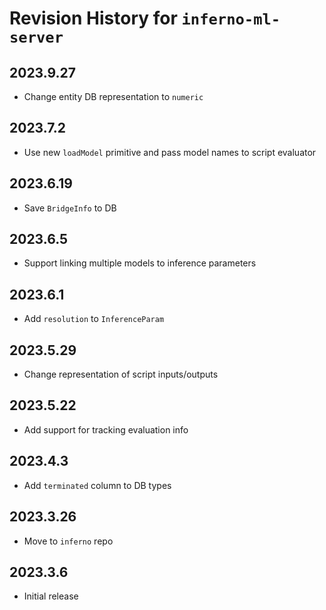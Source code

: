 # Revision History for `inferno-ml-server`

## 2023.9.27
* Change entity DB representation to `numeric`

## 2023.7.2
* Use new `loadModel` primitive and pass model names to script evaluator

## 2023.6.19
* Save `BridgeInfo` to DB

## 2023.6.5
* Support linking multiple models to inference parameters

## 2023.6.1
* Add `resolution` to `InferenceParam`

## 2023.5.29
* Change representation of script inputs/outputs

## 2023.5.22
* Add support for tracking evaluation info

## 2023.4.3
* Add `terminated` column to DB types

## 2023.3.26
* Move to `inferno` repo

## 2023.3.6
* Initial release
